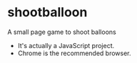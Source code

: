 # shootballoon

A small page game to shoot balloons

* It's actually a JavaScript project.
* Chrome is the recommended browser.
